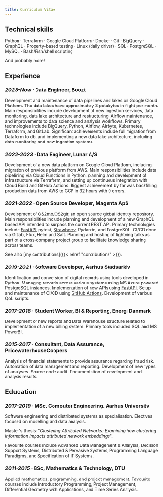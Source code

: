 ```yaml
---
title: Curriculum Vitae
---
```


## Technical skills

Python · Terraform · Google Cloud Platform · Docker · Git · BigQuery · GraphQL · Property-based testing · Linux (daily driver) · SQL · PostgreSQL · MySQL · Bash/Fish/shell scripting

And probably more!

## Experience

### _2023-Now_ · Data Engineer, Boozt
Development and maintenance of data pipelines and lakes on Google Cloud Platform. The data lakes have approximately 3 petabytes in flight per month. Main responsibilities include development of new ingestion services, data monitoring, data lake architecture and restructuring, Airflow maintenance, and improvements to data science and analysis workflows. Primary technologies include BigQuery, Python, Airflow, Airbyte, Kubernetes, Terraform, and GitLab. Significant achievements include full migration from Dataform to dbt and implementing a new data lake architecture, including data monitoring and new ingestion systems. 

### _2022-2023_ · Data Engineer, Lunar A/S
Development of a new data platform on Google Cloud Platform, including migration of previous platform from AWS. Main responsibilities include data pipelining via Cloud Functions in Python, planning and development of infrastructure via Terraform, and setting up continuous integration with Cloud Build and GitHub Actions.
Biggest achievement by far was backfilling production data from AWS to GCP in 32 hours with 0 errors.

### _2021-2022_ · Open Source Developer, Magenta ApS

Development of [OS2mo/OS2gir](https://www.magenta.dk/magenta-products/os2mo-workflows-people-organisation/), an open source global identity repository. Main responsibilities include planning and development of a new GraphQL based API intended to surpass the current REST API. Primary technologies include [FastAPI](https://fastapi.tiangolo.com/), pytest, [Strawberry](https://strawberry.rocks/), Pydantic, and PostgreSQL. CI/CD done via Gitlab, Flux, Helm and Salt.
Planning and hosting of lightning talks as part of a cross-company project group to facilitate knowledge sharing across teams.

See also [my contributions]({{< relref "contributions" >}}).

### _2019-2021_ · Software Developer, Aarhus Stadsarkiv
Identification and conversion of digital records using tools developed in Python. Managing records across various systems using MS Azure powered PostgreSQL instances. Implementation of new APIs using [FastAPI](https://fastapi.tiangolo.com/). Setup and maintenance of CI/CD using [GitHub Actions](https://github.com/features/actions). Development of various QoL scripts.

### _2017-2018_ · Student Worker, BI & Reporting, Energi Danmark

Development of new reports and Data Warehouse structure related to implementation of a new billing system. Primary tools included SQL and MS PowerBI.

### _2015-2017_ · Consultant, Data Assurance, PricewaterhouseCoopers

Analysis of financial statements to provide assurance regarding fraud risk. Automation of data management and reporting. Development of new types of analyses. Source code audit. Documentation of development and analysis results.


## Education

### _2017-2019_ · MSc, Computer Engineering, Aarhus University
Software engineering and distributed systems as specialisation. Electives focused on modelling and data analysis.

Master's thesis: "_Clustering Attributed Networks: Examining how clustering information impacts attributed network embeddings_".

Favourite courses include Advanced Data Management & Analysis, Decision Support Systems, Distributed & Pervasive Systems, Programming Language Paradigms, and Specification of IT Systems.

### _2011-2015_ · BSc, Mathematics & Technology, DTU

Applied mathematics, programming, and project management. Favourite courses include Introductory Programming, Project Management, Differential Geometry with Applications, and Time Series Analysis.
